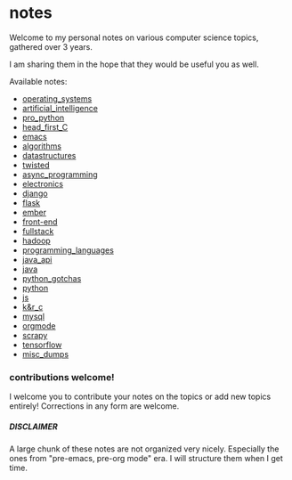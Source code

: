 # notes

Welcome to my personal notes on various computer science topics, gathered over 3 years. 

I am sharing them in the hope that they would be useful you as well. 


Available notes:

  * [operating_systems](./operating_systems.org)
  * [artificial_intelligence](./artificial_intelligence.org)
  * [pro_python](./pro_python.org)
  * [head_first_C](./head_first_C.org)
  * [emacs](./emacs.org)
  * [algorithms](./algorithms.org)
  * [datastructures](./datastructures.org)
  * [twisted](./twisted.org)
  * [async_programming](./async_programming.org)
  * [electronics](./electronics.org)
  * [django](./django.org)
  * [flask](./flask.org)
  * [ember](./ember.org)
  * [front-end](./front-end.org)
  * [fullstack](./fullstack.org)
  * [hadoop](./hadoop.org)
  * [programming_languages](./programming_languages.org)
  * [java_api](./java_api.org)
  * [java](./java.org)
  * [python_gotchas](./python_gotchas.org)
  * [python](./python.org)
  * [js](./js.org)
  * [k&r_c](./k&r_c.org)
  * [mysql](./mysql.org)
  * [orgmode](./orgmode.org)
  * [scrapy](./scrapy.org)
  * [tensorflow](./tensorflow.org)
  * [misc_dumps](./misc_dumps.org)


### contributions welcome!

I welcome you to contribute your notes on the topics or add new topics entirely! Corrections in any form are welcome.

##### DISCLAIMER

A large chunk of these notes are not organized very nicely. Especially the ones from "pre-emacs, pre-org mode" era. I will structure them when I get time.

